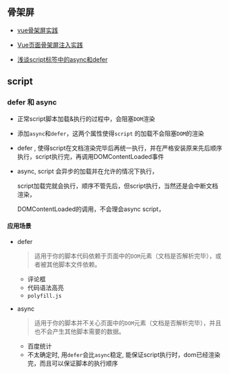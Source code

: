 ## 骨架屏

* [vue骨架屏实践](https://www.jianshu.com/p/eacac700630e)
* [Vue页面骨架屏注入实践](https://segmentfault.com/a/1190000014832185)

* [浅谈script标签中的async和defer](https://www.cnblogs.com/jiasm/p/7683930.html)



## script

### defer 和 async

* 正常script脚本加载&执行的过程中，会阻塞`DOM`渲染

* 添加`async`和`defer`，这两个属性使得`script` 的加载不会阻塞`DOM`的渲染

* defer , 使得script在文档渲染完毕后再统一执行，并在严格安装原来先后顺序执行，script执行完，再调用DOMContentLoaded事件

* async, script 会异步的加载并在允许的情况下执行，

  script加载完就会执行，顺序不管先后，但script执行，当然还是会中断文档渲染，

  DOMContentLoaded的调用，不会理会async script，

#### 应用场景

* defer

  > 适用于你的脚本代码依赖于页面中的`DOM`元素（文档是否解析完毕），或者被其他脚本文件依赖。

  * 评论框
  * 代码语法高亮
  * `polyfill.js`

* async

  > 适用于你的脚本并不关心页面中的`DOM`元素（文档是否解析完毕），并且也不会产生其他脚本需要的数据。

  * 百度统计
  * 不太确定时, 用`defer`会比`async`稳定, 能保证script执行时，dom已经渲染完，而且可以保证脚本的执行顺序



